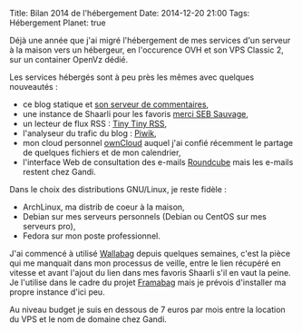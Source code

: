 Title: Bilan 2014 de l'hébergement
Date: 2014-12-20 21:00
Tags: Hébergement
Planet: true

Déjà une année que j'ai migré l'hébergement de mes services d'un serveur à la
maison vers un hébergeur, en l'occurence OVH et son VPS Classic 2, sur un
container OpenVz dédié.

Les services hébergés sont à peu près les mêmes avec quelques nouveautés :

- ce blog statique et [son serveur de commentaires](http://blogduyax.madyanne.fr/du-nouveau-sur-pecosys.html),
- une instance de Shaarli pour les favoris [merci SEB Sauvage](http://sebsauvage.net/wiki/doku.php?id=php:shaarli),
- un lecteur de flux RSS : [Tiny Tiny RSS](http://tt-rss.org),
- l'analyseur du trafic du blog : [Piwik](http://piwik.org),
- mon cloud personnel [ownCloud](http://owncloud.org) auquel j'ai confié récemment le partage de quelques fichiers et de mon calendrier,
- l'interface Web de consultation des e-mails [Roundcube](http://roundcube.net) mais les e-mails restent chez Gandi.

Dans le choix des distributions GNU/Linux, je reste fidèle :

- ArchLinux, ma distrib de coeur à la maison,
- Debian sur mes serveurs personnels (Debian ou CentOS sur mes serveurs pro),
- Fedora sur mon poste professionnel.

J'ai commencé à utilisé [Wallabag](https://www.wallabag.org) depuis quelques
semaines, c'est la pièce qui me manquait dans mon processus de veille, entre le
lien récupéré en vitesse et avant l'ajout du lien dans mes favoris Shaarli s'il
en vaut la peine. Je l'utilise dans le cadre du projet
[Framabag](https://www.framabag.org) mais je prévois d'installer ma propre
instance d'ici peu.

Au niveau budget je suis en dessous de 7 euros par mois entre la location du
VPS et le nom de domaine chez Gandi.

